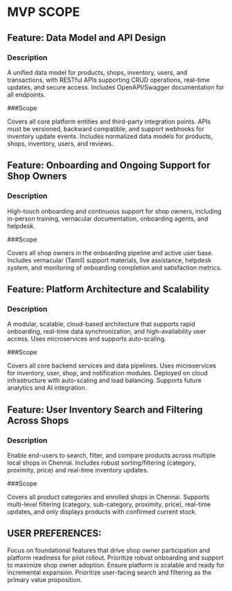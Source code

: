 # MVP SCOPE
## Feature: Data Model and API Design

### Description 

 A unified data model for products, shops, inventory, users, and transactions, with RESTful APIs supporting CRUD operations, real-time updates, and secure access. Includes OpenAPI/Swagger documentation for all endpoints.

 ###Scope 

 Covers all core platform entities and third-party integration points. APIs must be versioned, backward compatible, and support webhooks for inventory update events. Includes normalized data models for products, shops, inventory, users, and reviews.

## Feature: Onboarding and Ongoing Support for Shop Owners

### Description 

 High-touch onboarding and continuous support for shop owners, including in-person training, vernacular documentation, onboarding agents, and helpdesk.

 ###Scope 

 Covers all shop owners in the onboarding pipeline and active user base. Includes vernacular (Tamil) support materials, live assistance, helpdesk system, and monitoring of onboarding completion and satisfaction metrics.

## Feature: Platform Architecture and Scalability

### Description 

 A modular, scalable, cloud-based architecture that supports rapid onboarding, real-time data synchronization, and high-availability user access. Uses microservices and supports auto-scaling.

 ###Scope 

 Covers all core backend services and data pipelines. Uses microservices for inventory, user, shop, and notification modules. Deployed on cloud infrastructure with auto-scaling and load balancing. Supports future analytics and AI integration.

## Feature: User Inventory Search and Filtering Across Shops

### Description 

 Enable end-users to search, filter, and compare products across multiple local shops in Chennai. Includes robust sorting/filtering (category, proximity, price) and real-time inventory updates.

 ###Scope 

 Covers all product categories and enrolled shops in Chennai. Supports multi-level filtering (category, sub-category, proximity, price), real-time updates, and only displays products with confirmed current stock.
## USER PREFERENCES:
Focus on foundational features that drive shop owner participation and platform readiness for pilot rollout.
Prioritize robust onboarding and support to maximize shop owner adoption.
Ensure platform is scalable and ready for incremental expansion.
Prioritize user-facing search and filtering as the primary value proposition.